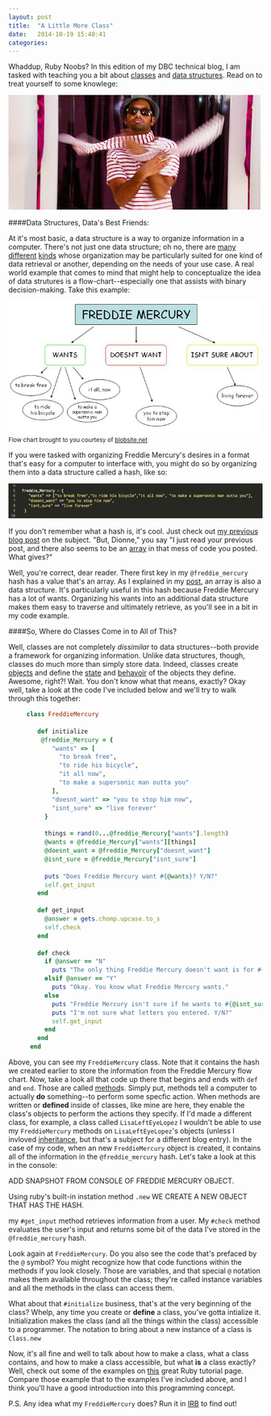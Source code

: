 ```yaml
---
layout: post
title:  "A Little More Class"
date:   2014-10-19 15:40:41
categories:
---
```


Whaddup, Ruby Noobs? In this edition of my DBC technical blog, I am tasked with teaching you a bit about [classes](http://en.wikipedia.org/wiki/Class_(computer_programming)) and [data structures](http://en.wikipedia.org/wiki/Data_structure). Read on to treat yourself to some knowlege:


![](/img/blog/treat_yo_self.gif)


####Data Structures, Data's Best Friends:

At it's most basic, a data structure is a way to organize information in a computer. There's not just one data structure; oh no, there are [many](http://en.wikipedia.org/wiki/Graph_(abstract_data_type)) [different](http://en.wikipedia.org/wiki/Tree_(data_structure)) [kinds](http://en.wikipedia.org/wiki/Tree_(data_structure)) whose organization may be particularly suited for one kind of data retrieval or another, depending on the needs of your use case. A real world example that comes to mind that might help to conceptualize the idea of data strutures is a flow-chart--especially one that assists with binary decision-making. Take this example:

![](/img/blog/mercury_flowchart.jpg)
<sub>Flow chart brought to you courtesy of [blobsite.net](http://blobsite.net/tag/freddie-mercury/)</sub>

If you were tasked with organizing Freddie Mercury's desires in a format that's easy for a computer to interface with, you might do so by organizing them into a data structure called a hash, like so:

![](/img/blog/mercury_hash.png)


If you don't remember what a hash is, it's cool. Just check out [my previous blog post]() on the subject. "But, Dionne," you say "I just read your previous post, and there also seems to be an [array]() in that mess of code you posted.  What gives?"

Well, you're correct, dear reader. There first key in my `@freddie_mercury` hash has a value that's an array. As I explained in my [post](), an array is also a data structure. It's particularly useful in this hash because Freddie Mercury has a lot of wants. Organizing his wants into an additional data structure makes them easy to traverse and ultimately retrieve, as you'll see in a bit in my code example.



####So, Where do Classes Come in to All of This?



Well, classes are not completely *dissimilar* to data structures--both provide a framework for organizing information. Unlike data structures, though, classes do much more than simply store data.  Indeed, classes create [objects](https://rubymonk.com/learning/books/4-ruby-primer-ascent/chapters/39-ruby-s-object-model/lessons/127-object-identity-what-is-an-object) and define the [state]() and [behavoir]() of the objects they define.  Awesome, right?! Wait. You don't know what that means, exactly?  Okay well, take a look at the code I've included below and we'll try to walk through this together:

```ruby
     class FreddieMercury

        def initialize
         @freddie_Mercury = {
            "wants" => [
              "to break free",
              "to ride his bicycle",
              "it all now",
              "to make a supersonic man outta you"
            ],
            "doesnt_want" => "you to stop him now",
            "isnt_sure" => "live forever"
          }

          things = rand(0...@freddie_Mercury["wants"].length)
          @wants = @freddie_Mercury["wants"][things]
          @doesnt_want = @freddie_Mercury["doesnt_want"]
          @isnt_sure = @freddie_Mercury["isnt_sure"]

          puts "Does Freddie Mercury want #{@wants}? Y/N?"
          self.get_input
        end

        def get_input
          @answer = gets.chomp.upcase.to_s
          self.check
        end

        def check
          if @answer == "N"
            puts "The only thing Freddie Mercury doesn't want is for #{@doesnt_want}."
          elsif @answer == "Y"
            puts "Okay. You know what Freddie Mercury wants."
          else
            puts "Freddie Mercury isn't sure if he wants to #{@isnt_sure}."
            puts "I'm not sure what letters you entered. Y/N?"
            self.get_input
          end
        end
      end
```

Above, you can see my `FreddieMercury` class. Note that it contains the hash we created earlier to store the information from the Freddie Mercury flow chart. Now, take a look all that code up there that begins and ends with `def` and `end`. Those are called [method](http://en.wikipedia.org/wiki/Method_%28computer_programming%29)s. Simply put, methods tell a computer to actually **do** something--to perform some specfic action. When methods are written or **defined** inside of classes, like mine are here, they enable the class's objects to perform the actions they specify. If I'd made a different class, for example, a class called `LisaLeftEyeLopez` I wouldn't be able to use my `FreddieMercury` methods on `LisaLeftEyeLopez`'s objects (unless I invloved [inheritance](), but that's a subject for a different blog entry). In the case of my code, when an new `FreddieMercury` object is created, it contains all of the information in the `@freddie_mercury` hash.  Let's take a look at this in the console:


ADD SNAPSHOT FROM CONSOLE OF FREDDIE MERCURY OBJECT.

Using ruby's built-in instation method `.new` WE CREATE A NEW OBJECT THAT HAS THE HASH.

my `#get_input` method retrieves information from a user. My `#check` method evaluates the user's input and returns some bit of the data I've stored in the `@freddie_mercury` hash.

Look again at `FreddieMercury`. Do you also see the code that's prefaced by the `@` symbol? You might recognize how that code functions within the methods if you look closely. Those are variables, and that special `@` notation makes them available throughout the class; they're called instance variables and all the methods in the class can access them.

What about that `#initialize` business, that's at the very beginning of the class? Whelp, any time you create or **define** a class, you've gotta intialize it. Initialization makes the class (and all the things within the class) accessible to a programmer. The notation to bring about a new instance of a class is `Class.new`

Now, it's all fine and well to talk about how to make a class, what a class contains, and how to make a class accessible, but what **is** a class exactly? Well, check out some of the examples on [this](http://code.tutsplus.com/tutorials/ruby-for-newbies-working-with-classes--net-15938) great Ruby tutorial page. Compare those example that to the examples I've included above, and I think you'll have a good introduction into this programming concept.

P.S. Any idea what my `FreddieMercury` does? Run it in [IRB](http://en.wikipedia.org/wiki/Interactive_Ruby_Shell) to find out!